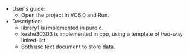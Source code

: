 - User's guide:
	- Open the project in VC6.0 and Run.
- Description:
	- library1 is implemented in pure c.
	- keshe30303 is implemented in cpp, using a template of two-way linked-list.
	- Both use text document to store data.